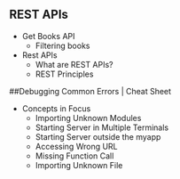 ## REST APIs
- Get Books API
  - Filtering books
- Rest APIs
  - What are REST APIs?
  - REST Principles
  
##Debugging Common Errors | Cheat Sheet
- Concepts in Focus
    - Importing Unknown Modules
    - Starting Server in Multiple Terminals
    - Starting Server outside the myapp
    - Accessing Wrong URL
    - Missing Function Call
    - Importing Unknown File

